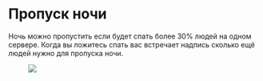  # Пропуск ночи 
Ночь можно пропустить если будет спать более 30% людей на одном сервере. Когда вы ложитесь спать вас встречает надпись сколько ещё людей нужно для пропуска ночи. 
<figure>
    <img src="https://cdn.discordapp.com/attachments/1028593545889714226/1134986850524737596/Screenshot_3.png">
</figure>
